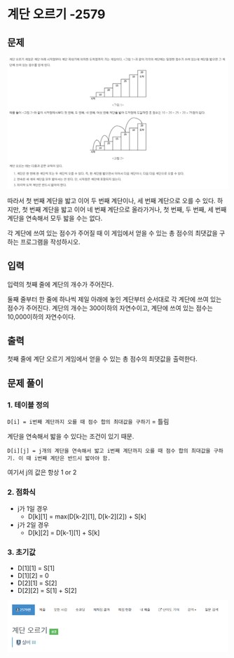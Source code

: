 # 계단 오르기 -2579

## 문제

![](./img/1.PNG)

따라서 첫 번째 계단을 밟고 이어 두 번째 계단이나, 세 번째 계단으로 오를 수 있다. 하지만, 첫 번째 계단을 밟고 이어 네 번째 계단으로 올라가거나, 첫 번째, 두 번째, 세 번째 계단을 연속해서 모두 밟을 수는 없다.

각 계단에 쓰여 있는 점수가 주어질 때 이 게임에서 얻을 수 있는 총 점수의 최댓값을 구하는 프로그램을 작성하시오.

## 입력

입력의 첫째 줄에 계단의 개수가 주어진다.

둘째 줄부터 한 줄에 하나씩 제일 아래에 놓인 계단부터 순서대로 각 계단에 쓰여 있는 점수가 주어진다. 계단의 개수는 300이하의 자연수이고, 계단에 쓰여 있는 점수는 10,000이하의 자연수이다.

## 출력

첫째 줄에 계단 오르기 게임에서 얻을 수 있는 총 점수의 최댓값을 출력한다.

## 문제 풀이

### 1. 테이블 정의

`D[i] = i번째 계단까지 오를 때 점수 합의 최대값을 구하기` = 틀림

계단을 연속해서 밟을 수 있다는 조건이 있기 때문.

`D[i][j] = j개의 계단을 연속해서 밟고 i번째 계단까지 오를 때 점수 합의 최대값을 구하기. 이 때 i번째 계단은 반드시 밟아야 함.`

여기서 j의 값은 항상 1 or 2

### 2. 점화식

- j가 1일 경우
  - D[k][1] = max(D[k-2][1], D[k-2][2]) + S[k]
- j가 2일 경우
  - D[k][2] = D[k-1][1] + S[k]

### 3. 초기값

- D[1][1] = S[1]
- D[1][2] = 0
- D[2][1] = S[2]
- D[2][2] = S[1] + S[2]

![](./img/2.PNG)
